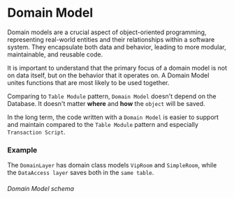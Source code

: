 # Domain Model

Domain models are a crucial aspect of object-oriented programming, representing real-world entities and their relationships within a software system. They encapsulate both data and behavior, leading to more modular, maintainable, and reusable code.

It is important to understand that the primary focus of a domain model is not on data itself, but on the behavior that it operates on. A Domain Model unites functions that are most likely to be used together.

Comparing to `Table Module` pattern, `Domain Model` doesn't depend on the Database. It doesn't matter **where** and **how** the `object` will be saved.

In the long term, the code written with a `Domain Model` is easier to support and maintain compared to the `Table Module` pattern and especially `Transaction Script`.

### Example

The `DomainLayer` has domain class models `VipRoom` and `SimpleRoom`, while the `DataAccess layer` saves both in the `same table`.

###### Domain Model schema
<hidden style="display:none">
@startuml
class Hotel
class Room
class SimpleRoom
class VipRoom
class Booking

Room <|-- SimpleRoom
Room <|-- VipRoom
Booking *-- "1" Room
Booking *-- "1" Hotel
SimpleRoom "*" *-- Hotel
VipRoom "*" *-- Hotel
@enduml
</hidden>

![Domain Model schema](images/hotel-room-bookin-domain-model.png)

###### DB schema
<hidden style="display:none">
@startuml
object hotel {
   Id 
   Name  
}

object room {
   Id 
   HotelId 
   room_type
   RoomNumber
   Capacity 
   HasJacuzzi
   VipRoom_HotelId
}

object booking {
   Id 
   HotelId 
   RoomId 
   Duration 
   Date 
}

hotel::Id <-- room::HotelId  
booking::RoomId --> room::Id
booking::HotelId --> hotel::Id

@enduml
</hidden>
![DB Schema](images/hotel-room-bookin-db-schema.png)

##### Implementation
```csharp
using DataAccessLayer;
using DomainLayer;
using Microsoft.Data.Sqlite;
using Microsoft.EntityFrameworkCore;
using PresentationLayer;

await new MainController().Main();

namespace PresentationLayer
{
    public class MainController
    {
        public async Task Main()
        {
            using var dbContext = new AppDbContext();
            var isCreated = await dbContext.Database.EnsureCreatedAsync();
            var script = dbContext.Database.GenerateCreateScript();

            await CreateHotelWithRoomsAndBookings();

            await CancellAllBookigsInAllHotes();
        }

        private async Task CreateHotelWithRoomsAndBookings()
        {
            using var dbContext = new AppDbContext();

            var hotel = new Hotel("Hotel1");
            await dbContext.AddAsync(hotel);

            await dbContext.SaveChangesAsync();

            var vipRoom = new VipRoom(hotel, 1, 2, true);
            var simpleRoom = new SimpleRoom(hotel, 2, 2);
            await dbContext.AddAsync(vipRoom);
            await dbContext.AddAsync(simpleRoom);

            await dbContext.SaveChangesAsync();

            var booking1 = new Booking(simpleRoom, hotel, DateTime.Now.AddDays(1), 2);
            var booking2 = new Booking(vipRoom, hotel, DateTime.Now.AddDays(2), 3);

            await dbContext.AddAsync(booking1);
            await dbContext.AddAsync(booking2);

            await dbContext.SaveChangesAsync();
        }

        private async Task CancellAllBookigsInAllHotes()
        {
            using var dbContext = new AppDbContext();

            var allHotels = await dbContext.Hotels.Include(hotel=>hotel.Bookings).ToListAsync();

            foreach (var hotel in allHotels)
            {
                hotel.CancellAllBookings();
            }

            dbContext.UpdateRange(allHotels);

            await dbContext.SaveChangesAsync();
        }
    }
}

namespace DomainLayer
{
    public class Hotel
    {
        public Hotel() { }

        public Hotel(string name)
        {
            this.Id = Guid.NewGuid();
            this.Name = name;
        }

        public Guid Id { get; set; }

        public string Name { get; set; }

        public virtual ICollection<VipRoom> VipRooms { get; set; } = [];

        public virtual ICollection<SimpleRoom> SimpleRooms { get; set; } = [];

        public virtual ICollection<Booking> Bookings { get; set; } = [];

        public void AddBooking(Booking booking)
        {
            if (booking.Date < DateTime.Now)
            {
                throw new ArgumentException("Date must be in the future");
            }

            if (booking.Duration < 1)
            {
                throw new ArgumentException("Duration must be at least 1 day");
            }

            if (this.Bookings.Any(b => b.Date == booking.Date))
            {
                throw new ArgumentException("There is already a booking for this date");
            }

            this.Bookings.Add(booking);
        }
        public void CancellAllBookings()
        {
            this.Bookings.Clear();
        }
    }

    public abstract class Room
    {
        public Room() { }

        public Room(Hotel hotel, int roomNumber, int capacity)
        {
            this.Id = Guid.NewGuid();
            this.Hotel = hotel;
            this.RoomNumber = roomNumber;
            this.Capacity = capacity;
        }

        public Guid Id { get; set; }

        public int RoomNumber { get; set; }

        public int Capacity { get; set; }

        public virtual Hotel Hotel { get; set; }
    }

    public sealed class SimpleRoom : Room
    {
        public SimpleRoom() { }

        public SimpleRoom(Hotel hotel, int roomNumber, int capacity) : base(hotel, roomNumber, capacity)
        {
        }
    }

    public sealed class VipRoom : Room
    {
        public VipRoom() { }

        public VipRoom(Hotel hotel, int roomNumber, int capacity, bool hasJacuzzi) : base(hotel, roomNumber, capacity)
        {
            HasJacuzzi = hasJacuzzi;
        }

        public bool HasJacuzzi { get; set; }
    }

    public class Booking
    {
        public Booking() { }

        public Booking(Room room, Hotel hotel, DateTime date, int duration)
        {
            if (duration < 1)
            {
                throw new ArgumentException("Duration must be at least 1 day");
            }

            if (date < DateTime.Now)
            {
                throw new ArgumentException("Date must be in the future");
            }

            this.Id = Guid.NewGuid();
            this.Room = room;
            this.Hotel = hotel;
            this.Date = date;
            this.Duration = duration;
        }

        public Guid Id { get; set; }

        public DateTime Date { get; set; }

        public int Duration { get; set; }

        public virtual Room Room { get; set; }

        public virtual Hotel Hotel { get; set; }
    }
}

namespace DataAccessLayer
{
    public class AppDbContext : DbContext
    {
        public DbSet<Hotel> Hotels { get; set; }

        public DbSet<VipRoom> VipRooms { get; set; }

        public DbSet<SimpleRoom> SimpleRooms { get; set; }

        protected override void OnConfiguring(DbContextOptionsBuilder optionsBuilder)
        {
            var keepAliveConnection = new SqliteConnection("DataSource=myshareddb;mode=memory;cache=shared");
            keepAliveConnection.Open();

            optionsBuilder.UseSqlite(keepAliveConnection);
        }

        protected override void OnModelCreating(ModelBuilder modelBuilder)
        {
            // VipRoom and SimpleRoom are saved in the same table
            const string roomType = "room_type";

            modelBuilder.Entity<Hotel>()
                .ToTable("hotel");

            modelBuilder.Entity<Room>()
                .ToTable("room");

            modelBuilder.Entity<SimpleRoom>()
                .HasDiscriminator<string>(roomType)
                .HasValue<SimpleRoom>(typeof(SimpleRoom).ToString());

            modelBuilder.Entity<VipRoom>()
                .HasDiscriminator<string>(roomType)
                .HasValue<VipRoom>(typeof(VipRoom).ToString());

            modelBuilder.Entity<Booking>()
                .ToTable("booking");
        }
    }
}
```
```sql
CREATE TABLE "hotel" (
    "Id" TEXT NOT NULL CONSTRAINT "PK_hotel" PRIMARY KEY,
    "Name" TEXT NOT NULL
);

CREATE TABLE "room" (
    "Id" TEXT NOT NULL CONSTRAINT "PK_room" PRIMARY KEY,
    "RoomNumber" INTEGER NOT NULL,
    "Capacity" INTEGER NOT NULL,
    "room_type" TEXT NOT NULL,
    "HotelId" TEXT NULL,
    "HasJacuzzi" INTEGER NULL,
    "VipRoom_HotelId" TEXT NULL,
    CONSTRAINT "FK_room_hotel_HotelId" FOREIGN KEY ("HotelId") REFERENCES "hotel" ("Id") ON DELETE CASCADE,
    CONSTRAINT "FK_room_hotel_VipRoom_HotelId" FOREIGN KEY ("VipRoom_HotelId") REFERENCES "hotel" ("Id") ON DELETE CASCADE
);

CREATE TABLE "booking" (
    "Id" TEXT NOT NULL CONSTRAINT "PK_booking" PRIMARY KEY,
    "Date" TEXT NOT NULL,
    "Duration" INTEGER NOT NULL,
    "RoomId" TEXT NOT NULL,
    "HotelId" TEXT NOT NULL,
    CONSTRAINT "FK_booking_hotel_HotelId" FOREIGN KEY ("HotelId") REFERENCES "hotel" ("Id") ON DELETE CASCADE,
    CONSTRAINT "FK_booking_room_RoomId" FOREIGN KEY ("RoomId") REFERENCES "room" ("Id") ON DELETE CASCADE
);

CREATE INDEX "IX_booking_HotelId" ON "booking" ("HotelId");
CREATE INDEX "IX_booking_RoomId" ON "booking" ("RoomId");
CREATE INDEX "IX_room_HotelId" ON "room" ("HotelId");
CREATE INDEX "IX_room_VipRoom_HotelId" ON "room" ("VipRoom_HotelId");

```